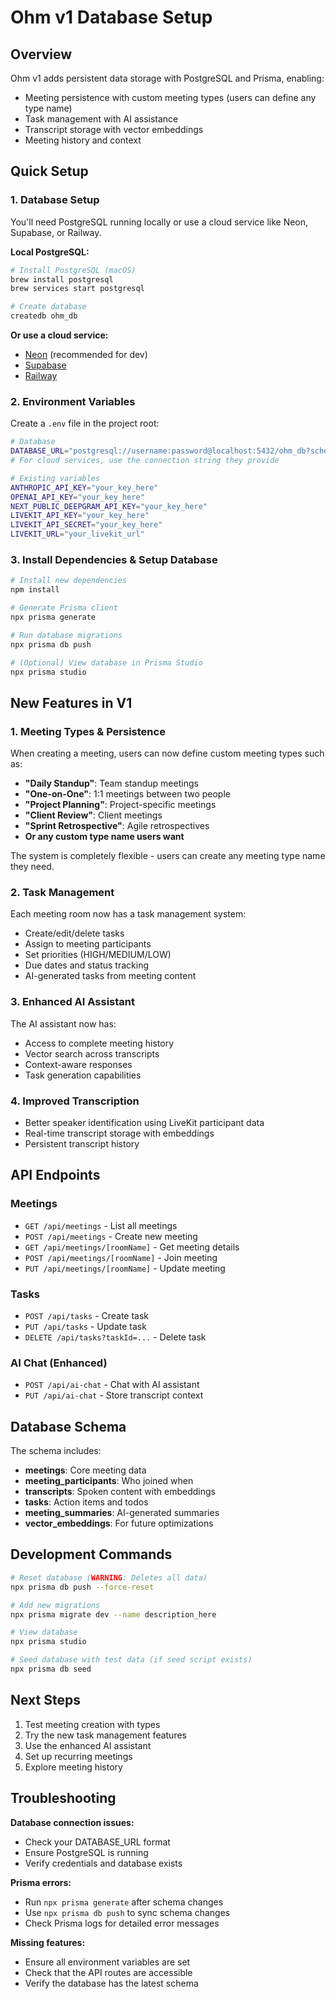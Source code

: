 # Ohm v1 Database Setup

## Overview

Ohm v1 adds persistent data storage with PostgreSQL and Prisma, enabling:
- Meeting persistence with custom meeting types (users can define any type name)
- Task management with AI assistance
- Transcript storage with vector embeddings
- Meeting history and context

## Quick Setup

### 1. Database Setup

You'll need PostgreSQL running locally or use a cloud service like Neon, Supabase, or Railway.

**Local PostgreSQL:**
```bash
# Install PostgreSQL (macOS)
brew install postgresql
brew services start postgresql

# Create database
createdb ohm_db
```

**Or use a cloud service:**
- [Neon](https://neon.tech) (recommended for dev)
- [Supabase](https://supabase.com)
- [Railway](https://railway.app)

### 2. Environment Variables

Create a `.env` file in the project root:

```bash
# Database
DATABASE_URL="postgresql://username:password@localhost:5432/ohm_db?schema=public"
# For cloud services, use the connection string they provide

# Existing variables
ANTHROPIC_API_KEY="your_key_here"
OPENAI_API_KEY="your_key_here"
NEXT_PUBLIC_DEEPGRAM_API_KEY="your_key_here"
LIVEKIT_API_KEY="your_key_here"
LIVEKIT_API_SECRET="your_key_here"
LIVEKIT_URL="your_livekit_url"
```

### 3. Install Dependencies & Setup Database

```bash
# Install new dependencies
npm install

# Generate Prisma client
npx prisma generate

# Run database migrations
npx prisma db push

# (Optional) View database in Prisma Studio
npx prisma studio
```

## New Features in V1

### 1. Meeting Types & Persistence

When creating a meeting, users can now define custom meeting types such as:
- **"Daily Standup"**: Team standup meetings
- **"One-on-One"**: 1:1 meetings between two people
- **"Project Planning"**: Project-specific meetings
- **"Client Review"**: Client meetings
- **"Sprint Retrospective"**: Agile retrospectives
- **Or any custom type name users want**

The system is completely flexible - users can create any meeting type name they need.

### 2. Task Management

Each meeting room now has a task management system:
- Create/edit/delete tasks
- Assign to meeting participants
- Set priorities (HIGH/MEDIUM/LOW)
- Due dates and status tracking
- AI-generated tasks from meeting content

### 3. Enhanced AI Assistant

The AI assistant now has:
- Access to complete meeting history
- Vector search across transcripts
- Context-aware responses
- Task generation capabilities

### 4. Improved Transcription

- Better speaker identification using LiveKit participant data
- Real-time transcript storage with embeddings
- Persistent transcript history

## API Endpoints

### Meetings
- `GET /api/meetings` - List all meetings
- `POST /api/meetings` - Create new meeting
- `GET /api/meetings/[roomName]` - Get meeting details
- `POST /api/meetings/[roomName]` - Join meeting
- `PUT /api/meetings/[roomName]` - Update meeting

### Tasks
- `POST /api/tasks` - Create task
- `PUT /api/tasks` - Update task
- `DELETE /api/tasks?taskId=...` - Delete task

### AI Chat (Enhanced)
- `POST /api/ai-chat` - Chat with AI assistant
- `PUT /api/ai-chat` - Store transcript context

## Database Schema

The schema includes:
- **meetings**: Core meeting data
- **meeting_participants**: Who joined when
- **transcripts**: Spoken content with embeddings
- **tasks**: Action items and todos
- **meeting_summaries**: AI-generated summaries
- **vector_embeddings**: For future optimizations

## Development Commands

```bash
# Reset database (WARNING: Deletes all data)
npx prisma db push --force-reset

# Add new migrations
npx prisma migrate dev --name description_here

# View database
npx prisma studio

# Seed database with test data (if seed script exists)
npx prisma db seed
```

## Next Steps

1. Test meeting creation with types
2. Try the new task management features
3. Use the enhanced AI assistant
4. Set up recurring meetings
5. Explore meeting history

## Troubleshooting

**Database connection issues:**
- Check your DATABASE_URL format
- Ensure PostgreSQL is running
- Verify credentials and database exists

**Prisma errors:**
- Run `npx prisma generate` after schema changes
- Use `npx prisma db push` to sync schema changes
- Check Prisma logs for detailed error messages

**Missing features:**
- Ensure all environment variables are set
- Check that the API routes are accessible
- Verify the database has the latest schema 
